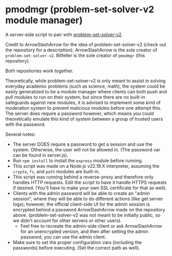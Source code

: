 # pmodmgr (problem-set-solver-v2 module manager)
A server-side script to pair with [problem-set-solver-v2](https://github.com/ArrowSlashArrow/problem-set-solver-v2).

Credit to ArrowSlashArrow for the idea of problem-set-solver-v2 (check out the repository for a description).
ArrowSlashArrow is the sole creator of `problem-set-solver-v2`.
Bitfeller is the sole creator of `pmodmgr` (this repository).

Both repositories work together.

Theoretically, while problem-set-solver-v2 is only meant to assist in solving everyday academic problems (such as science, math), the system could be easily generalized to be a module manager where clients can both push and pull modules to run on their system; but since there are no built-in safeguards against new modules, it is advised to implement some kind of moderation system to prevent malicious modules before one attempt this.
The server does require a password however, which means you could theoretically emulate this kind of system between a group of trusted users with the password.

Several notes:
- The server DOES require a password to get a session and use the system. Otherwise, the user will not be allowed in. (The password var can be found in server.js).
- Run `npm install` to install the `express` module before running.
- This script was made on a Node.js v22.19.X interpreter, assuming the `crypto`, `fs`, and `path` modules are built-in.
- This script was running behind a reverse-proxy and therefore only handles HTTP requests. Edit the script to have it handle HTTPS requests if desired. (You'll have to make your own SSL certificate for that as well).
- Clients with the admin password will be able to create an "admin session", where they will be able to do different actions (like get server logs); however, the official client-side UI for the admin session is encrypted behind a password ArrowSlashArrow made on the repository above. (problem-set-solver-v2 was not meant to be initially public, so we didn't account for other servers or other users).
    - Feel free to recreate the admin-side client or ask ArrowSlashArrow for an unencrypted version, and then after setting the admin password, you can use the admin client.
- Make sure to set the proper configuration vars (including the passwords) before executing. (Set the correct path as well).